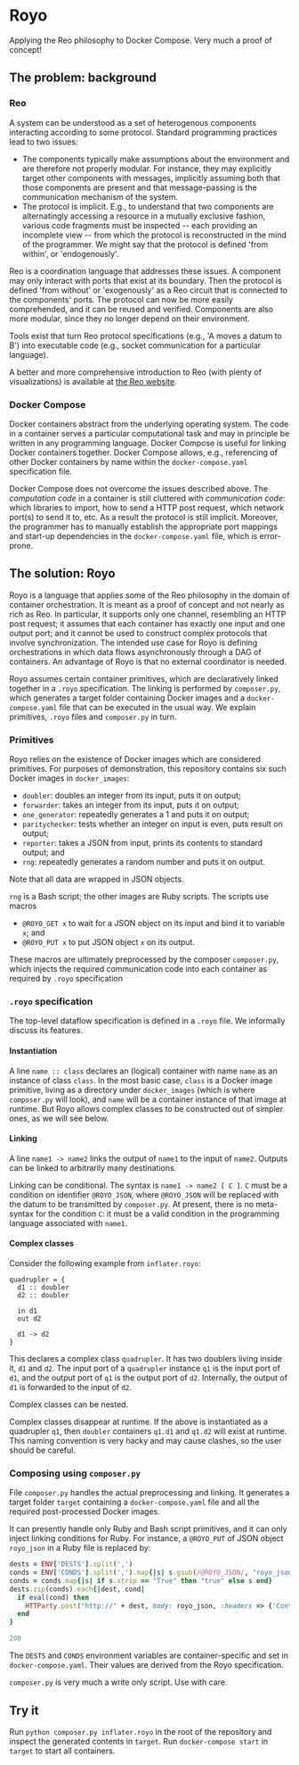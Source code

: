 # Royo

Applying the Reo philosophy to Docker Compose. Very much a proof of concept!

## The problem: background

### Reo

A system can be understood as a set of heterogenous components interacting according to some protocol. Standard programming practices lead to two issues:
- The components typically make assumptions about the environment and are therefore not properly modular. For instance, they may explicitly target other components with messages, implicitly assuming both that those components are present and that message-passing is the communication mechanism of the system.
- The protocol is implicit. E.g., to understand that two components are alternatingly accessing a resource in a mutually exclusive fashion, various code fragments must be inspected -- each providing an incomplete view -- from which the protocol is reconstructed in the mind of the programmer. We might say that the protocol is defined 'from within', or 'endogenously'.

Reo is a coordination language that addresses these issues. A component may only interact with ports that exist at its boundary. Then the protocol is defined 'from without' or 'exogenously' as a Reo circuit that is connected to the components' ports. The protocol can now be more easily comprehended, and it can be reused and verified. Components are also more modular, since they no longer depend on their environment.

Tools exist that turn Reo protocol specifications (e.g., 'A moves a datum to B') into executable code (e.g., socket communication for a particular language).

A better and more comprehensive introduction to Reo (with plenty of visualizations) is available at [the Reo website](http://reo.project.cwi.nl/v2/).

 ### Docker Compose

Docker containers abstract from the underlying operating system. The code in a container serves a particular computational task and may in principle be written in any programming language. Docker Compose is useful for linking Docker containers together. Docker Compose allows, e.g., referencing of other Docker containers by name within the `docker-compose.yaml` specification file.

Docker Compose does not overcome the issues described above. The _computation code_ in a container is still cluttered with _communication code_: which libraries to import, how to send a HTTP post request, which network port(s) to send it to, etc. As a result the protocol is still implicit. Moreover, the programmer has to manually establish the appropriate port mappings and start-up dependencies in the `docker-compose.yaml` file, which is error-prone.

## The solution: Royo

Royo is a language that applies some of the Reo philosophy in the domain of container orchestration. It is meant as a proof of concept and not nearly as rich as Reo. In particular, it supports only one channel, resembling an HTTP post request; it assumes that each container has exactly one input and one output port; and it cannot be used to construct complex protocols that involve synchronization. The intended use case for Royo is defining orchestrations in which data flows asynchronously through a DAG of containers. An advantage of Royo is that no external coordinator is needed.

Royo assumes certain container primitives, which are declaratively linked together in a `.royo` specification. The linking is performed by `composer.py`, which generates a target folder containing Docker images and a `docker-compose.yaml` file that can be executed in the usual way. We explain primitives, `.royo` files and `composer.py` in turn.

### Primitives

Royo relies on the existence of Docker images which are considered primitives. For purposes of demonstration, this repository contains six such Docker images in `docker_images`:
- `doubler`: doubles an integer from its input, puts it on output;
- `forwarder`: takes an integer from its input, puts it on output;
- `one_generator`: repeatedly generates a 1 and puts it on output;
- `paritychecker`: tests whether an integer on input is even, puts result on output;
- `reporter`: takes a JSON from input, prints its contents to standard output; and
- `rng`: repeatedly generates a random number and puts it on output.

Note that all data are wrapped in JSON objects.

`rng` is a Bash script; the other images are Ruby scripts. The scripts use macros
- `@ROYO_GET x` to wait for a JSON object on its input and bind it to variable `x`; and
- `@ROYO_PUT x` to put JSON object `x` on its output.

These macros are ultimately preprocessed by the composer `composer.py`, which injects the required communication code into each container as required by `.royo` specification

### `.royo` specification

The top-level dataflow specification is defined in a `.royo` file. We informally discuss its features.

#### Instantiation

A line `name :: class` declares an (logical) container with name `name` as an instance of class `class`. In the most basic case, `class` is a Docker image primitive, living as a directory under `docker_images` (which is where `composer.py` will look), and `name` will be a container instance of that image at runtime. But Royo allows complex classes to be constructed out of simpler ones, as we will see below.

#### Linking

A line `name1 -> name2` links the output of `name1` to the input of `name2`. Outputs can be linked to arbitrarily many destinations.

Linking can be conditional. The syntax is `name1 -> name2 [ C ]`. `C` must be a condition on identifier `@ROYO_JSON`, where `@ROYO_JSON` will be replaced with the datum to be transmitted by `composer.py`. At present, there is no meta-syntax for the condition `C`: it must be a valid condition in the programming language associated with `name1`.

#### Complex classes

Consider the following example from `inflater.royo`:

```
quadrupler = {
  d1 :: doubler
  d2 :: doubler

  in d1
  out d2

  d1 -> d2
}
```

This declares a complex class `quadrupler`. It has two doublers living inside it, `d1` and `d2`. The input port of a `quadrupler` instance `q1` is the input port of `d1`, and the output port of `q1` is the output port of `d2`. Internally, the output of `d1` is forwarded to the input of `d2`.

Complex classes can be nested.

Complex classes disappear at runtime. If the above is instantiated as a quadrupler `q1`, then `doubler` containers `q1.d1` and `q1.d2` will exist at runtime. This naming convention is very hacky and may cause clashes, so the user should be careful.

### Composing using `composer.py`

File `composer.py` handles the actual preprocessing and linking. It generates a target folder `target` containing a `docker-compose.yaml` file and all the required post-processed Docker images.

It can presently handle only Ruby and Bash script primitives, and it can only inject linking conditions for Ruby. For instance, a `@ROYO_PUT` of JSON object `royo_json` in a Ruby file is replaced by:

```ruby
dests = ENV['DESTS'].split(',')
conds = ENV['CONDS'].split(',').map{|s| s.gsub(/@ROYO_JSON/, "royo_json")}
conds = conds.map{|s| if s.strip == "True" then "true" else s end}
dests.zip(conds).each{|dest, cond|
  if eval(cond) then
    HTTParty.post("http://" + dest, body: royo_json, :headers => {'Content-Type'=>'application/json'})
  end
}

200
```

The `DESTS` and `CONDS` environment variables are container-specific and set in `docker-compose.yaml`. Their values are derived from the Royo specification.

`composer.py` is very much a write only script. Use with care.

## Try it

Run `python composer.py inflater.royo` in the root of the repository and inspect the generated contents in `target`. Run `docker-compose start` in `target` to start all containers.
